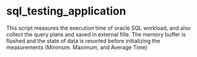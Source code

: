 # sql_testing_application
This script measures the execution time of oracle SQL workload, and also collect the query plans and saved in external fille. The memory buffer is flushed and the state of data is resorted before initializing the measurements (Minimum. Maximum, and Average Time)
